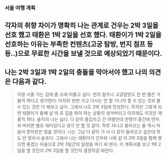 ### 서울 여행 계획
## 각자의 취향 차이가 명확히 나는 관계로 건우는 2박 3일을 선호 했고 태환은 1박 2일을 선호 했다. 태환이가 1박 2일을 선호하는 이유는 부족한 컨텐츠(고궁 탐방, 번지 점프 등등..)으로 무료한 시간을 보낼 것으로 예상되었기 때문이다.  

## 나는 2박 3일과 1박 2일의 충돌을 막아서야 했고 나의 의견은 다음과 같다.

>  이왕 서울 가는 김에 좀 오래 머물고 싶다. 번지 점프나 고궁탐방도 한 번 쯤은 가 봄직    하다고 생각한다. 어차피 한번 가고 다시는 안 할 거니까 할 수 있는 것과 볼 수 있는 것은   다 해보고 싶다. 그래서 나도 2박 3일에 찬성한다. 하지만 그렇게 되면 태환이가 둘째 날 따   로 집을 와야 하는 상황이 생겨버리고 아무래도 이것은 깨롬직 하다. 솔직히 나는 싫다. 다   같이   즐겁자고 간 여행인데 한명이 중간에 먼저 와 버리면 별로 재미있다고 생각 안 할 것   같다.   하루 지나고 돌아오는 둘 역시 마음이 편치만은 않을 것이다. 나는 그냥 다 같이 가   서 다 같이 돌아오고 싶은데 하도 안 맞아서 슬프다. 그래서 나는 태환이가 건우와 나와 같   이 2박 3일을 함께 했으면 좋겠는 마음으로 2박 3일간의 일정을 여기 써 본다. 이 계획서를   보고 1박 2일을 할 것인지 2박 3일을 할 것인지 결정하길 바란다. 

